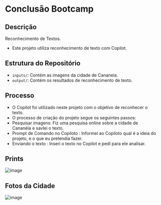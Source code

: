 # Conclusão Bootcamp 

## Descrição
Reconhecimento de Textos.
- Este projeto utiliza reconhecimento de texto com Copilot. 

## Estrutura do Repositório
- `inputs/`: Contém as imagens da cidade de Cananeia.
- `output/`: Contém os resultados de reconhecimento de texto.

## Processo
- O Copilot foi utilizado neste projeto com o objetivo de reconhecer o texto. 
- O processo de criação do projeto segue os seguintes passos:
- Pesquisar imagens: Fiz uma pesquisa online sobre a cidade de Cananéia e savlei o texto.
- Prompt de Comando no Copiloto : Informei ao Copiloto qual é a ideia do projeto, e o que eu pretendia fazer.
- Enviando o texto : Inseri o texto no Copilot e pedi para ele analisar.

## Prints

![image](https://github.com/user-attachments/assets/aeee35eb-5392-4997-9941-dac6e5cc8b36)

## Fotos da Cidade
![image](https://github.com/user-attachments/assets/f3106684-d467-4ae3-85d6-bb2ffde12ddb)



